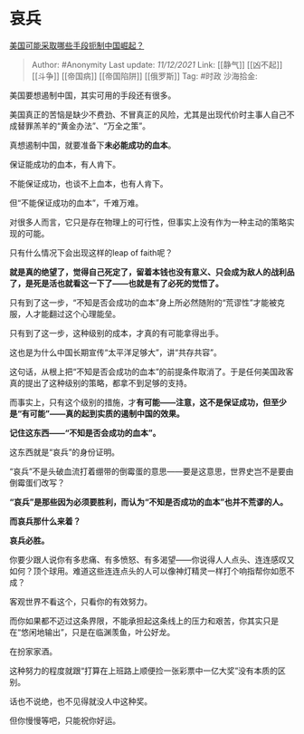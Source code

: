 # 哀兵
[美国可能采取哪些手段扼制中国崛起？](https://www.zhihu.com/question/30828614/answer/2259195849)

> Author: #Anonymity
> Last update: *11/12/2021*
> Link: [[静气]] [[凶不起]] [[斗争]] [[帝国病]] [[帝国陷阱]] [[俄罗斯]]
> Tag: #时政
> 沙海拾金:

美国要想遏制中国，其实可用的手段还有很多。

美国真正的苦恼是缺少不费劲、不冒真正的风险，尤其是出现代价时主事人自己不成替罪羔羊的“黄金办法”、“万全之策”。

真想遏制中国，就要准备下**未必能成功的血本**。

保证能成功的血本，有人肯下。

不能保证成功，也谈不上血本，也有人肯下。

但“不能保证成功的血本”，千难万难。

对很多人而言，它只是存在物理上的可行性，但事实上没有作为一种主动的策略实现的可能。

只有什么情况下会出现这样的leap of faith呢？

**就是真的绝望了，觉得自己死定了，留着本钱也没有意义、只会成为敌人的战利品了，是死是活也就看这一下了——也就是有了必死的觉悟了。**

只有到了这一步，“不知是否会成功的血本”身上所必然随附的“荒谬性”才能被克服，人才能翻过这个心理能垒。

只有到了这一步，这种级别的成本，才真的有可能拿得出手。

这也是为什么中国长期宣传“太平洋足够大”，讲“共存共容”。

这句话，从根上把“不知是否会成功的血本”的前提条件取消了。于是任何美国政客真的提出了这种级别的策略，都拿不到足够的支持。

而事实上，只有这个级别的措施，才**有可能——注意，这不是保证成功，但至少是“有可能”——真的起到实质的遏制中国的效果。**

**记住这东西——“不知是否会成功的血本”。**

这东西就是“哀兵”的身份证明。

“哀兵”不是头破血流打着绷带的倒霉蛋的意思——要是这意思，世界史岂不是要由倒霉蛋们改写？

**“哀兵”是那些因为必须要胜利，而认为“不知是否成功的血本”也并不荒谬的人。**

**而哀兵那什么来着？**

**哀兵必胜。**

你要少跟人说你有多悲痛、有多愤怒、有多渴望——你说得人人点头、连连感叹又如何？顶个球用。难道这些连连点头的人可以像神灯精灵一样打个响指帮你如愿不成？

客观世界不看这个，只看你的有效努力。

而你如果都不迈过这条界限，不能承担起这条线上的压力和艰苦，你其实只是在“悠闲地输出”，只是在临渊羡鱼，叶公好龙。

在扮家家酒。

这种努力的程度就跟“打算在上班路上顺便捡一张彩票中一亿大奖”没有本质的区别。

话也不说绝，也不见得就没人中这种奖。

但你慢慢等吧，只能祝你好运。
